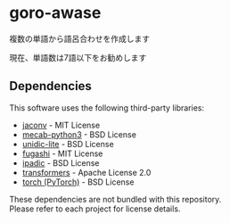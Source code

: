 # goro-awase
複数の単語から語呂合わせを作成します

現在、単語数は7語以下をお勧めします

## Dependencies
This software uses the following third-party libraries:

- [jaconv](https://pypi.org/project/jaconv/) - MIT License
- [mecab-python3](https://pypi.org/project/mecab-python3/) - BSD License
- [unidic-lite](https://pypi.org/project/unidic-lite/) - BSD License
- [fugashi](https://pypi.org/project/fugashi/) - MIT License
- [ipadic](https://pypi.org/project/ipadic/) - BSD License
- [transformers](https://pypi.org/project/transformers/) - Apache License 2.0
- [torch (PyTorch)](https://pypi.org/project/torch/) - BSD License

These dependencies are not bundled with this repository.  
Please refer to each project for license details.
